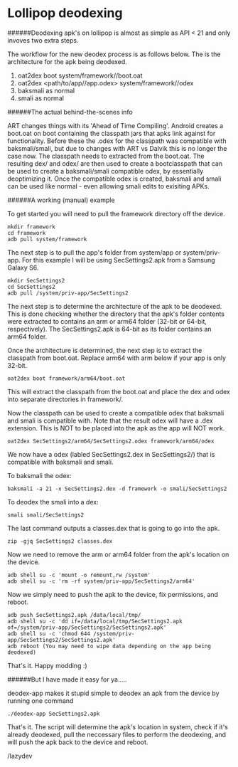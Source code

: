 # Lollipop deodexing

######Deodexing apk's on lollipop is almost as simple as API < 21 and only invoves two extra steps.

The workflow for the new deodex process is as follows below. The <arch> is the architecture for the apk being deodexed.
  1. oat2dex boot system/framework/<arch>/boot.oat
  2. oat2dex <path/to/app/<arch>/app.odex> system/framework/<arch>/odex
  3. baksmali as normal
  4. smali as normal
  

######The actual behind-the-scenes info

ART changes things with its 'Ahead of Time Compiling'. Android creates a boot.oat on boot containing the classpath jars that apks
link against for functionality. Before these the .odex for the classpath was compatible with baksmali/smali, but due to changes with
ART vs Dalvik this is no longer the case now.  The classpath needs to extracted from the boot.oat. The resulting dex/ and odex/ are then
used to create a bootclasspath that can be used to create a baksmali/smali compatible odex, by essentially deoptimizing it.  Once 
the compatible odex is created, baksmali and smali can be used like normal - even allowing smali edits to exisiting APKs.

######A working (manual) example

To get started you will need to pull the framework directory off the device.

    mkdir framework
    cd framework
    adb pull system/framework

The next step is to pull the app's folder from system/app or system/priv-app.
For this example I will be using SecSettings2.apk from a Samsung Galaxy S6.

    mkdir SecSettings2
    cd SecSettings2
    adb pull /system/priv-app/SecSettings2

The next step is to determine the architecture of the apk to be deodexed. This is done checking whether the directory that the 
apk's folder contents were extracted to contains an arm or arm64 folder (32-bit or 64-bit, respectively).
The SecSettings2.apk is 64-bit as its folder contains an arm64 folder.

Once the architecture is determined, the next step is to extract the classpath from boot.oat. Replace arm64 with arm below
if your app is only 32-bit.

    oat2dex boot framework/arm64/boot.oat

This will extract the classpath from the boot.oat and place the dex and odex into separate directories in framework/<arch>.

Now the classpath can be used to create a compatible odex that baksmali and smali is compatible with. Note that the result odex
will have a .dex extension. This is NOT to be placed into the apk as the app will NOT work.

    oat2dex SecSettings2/arm64/SecSettings2.odex framework/arm64/odex

We now have a odex (labled SecSettings2.dex in SecSettings2/) that is compatible with baksmali and smali.

To baksmali the odex:

    baksmali -a 21 -x SecSettings2.dex -d framework -o smali/SecSettings2
    
To deodex the smali into a dex:

    smali smali/SecSettings2
    
The last command outputs a classes.dex that is going to go into the apk.

    zip -gjq SecSettings2 classes.dex

Now we need to remove the arm or arm64 folder from the apk's location on the device.

    adb shell su -c 'mount -o remount,rw /system'
    adb shell su -c 'rm -rf system/priv-app/SecSettings2/arm64'

Now we simply need to push the apk to the device, fix permissions, and reboot.

    adb push SecSettings2.apk /data/local/tmp/
    adb shell su -c 'dd if=/data/local/tmp/SecSettings2.apk of=/system/priv-app/SecSettings2/SecSettings2.apk'
    adb shell su -c 'chmod 644 /system/priv-app/SecSettings2/SecSettings2.apk'
    adb reboot (You may need to wipe data depending on the app being deodexed)
    
That's it. Happy modding :)

######But I have made it easy for ya.....

deodex-app makes it stupid simple to deodex an apk from the device by running one command

    ./deodex-app SecSettings2.apk
    
That's it. The script will determine the apk's location in system, check if it's already deodexed, pull the neccessary
files to perform the deodexing, and will push the apk back to the device and reboot.

/lazydev
